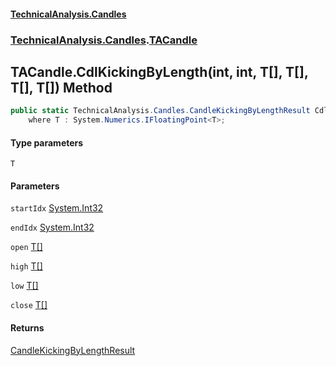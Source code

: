 #### [TechnicalAnalysis.Candles](TechnicalAnalysis.Candles.md 'TechnicalAnalysis.Candles')
### [TechnicalAnalysis.Candles](TechnicalAnalysis.Candles.md#TechnicalAnalysis.Candles 'TechnicalAnalysis.Candles').[TACandle](TACandle.md 'TechnicalAnalysis.Candles.TACandle')

## TACandle.CdlKickingByLength<T>(int, int, T[], T[], T[], T[]) Method

```csharp
public static TechnicalAnalysis.Candles.CandleKickingByLengthResult CdlKickingByLength<T>(int startIdx, int endIdx, T[] open, T[] high, T[] low, T[] close)
    where T : System.Numerics.IFloatingPoint<T>;
```
#### Type parameters

<a name='TechnicalAnalysis.Candles.TACandle.CdlKickingByLength_T_(int,int,T[],T[],T[],T[]).T'></a>

`T`
#### Parameters

<a name='TechnicalAnalysis.Candles.TACandle.CdlKickingByLength_T_(int,int,T[],T[],T[],T[]).startIdx'></a>

`startIdx` [System.Int32](https://docs.microsoft.com/en-us/dotnet/api/System.Int32 'System.Int32')

<a name='TechnicalAnalysis.Candles.TACandle.CdlKickingByLength_T_(int,int,T[],T[],T[],T[]).endIdx'></a>

`endIdx` [System.Int32](https://docs.microsoft.com/en-us/dotnet/api/System.Int32 'System.Int32')

<a name='TechnicalAnalysis.Candles.TACandle.CdlKickingByLength_T_(int,int,T[],T[],T[],T[]).open'></a>

`open` [T](TACandle.CdlKickingByLength_T_(int,int,T[],T[],T[],T[]).md#TechnicalAnalysis.Candles.TACandle.CdlKickingByLength_T_(int,int,T[],T[],T[],T[]).T 'TechnicalAnalysis.Candles.TACandle.CdlKickingByLength<T>(int, int, T[], T[], T[], T[]).T')[[]](https://docs.microsoft.com/en-us/dotnet/api/System.Array 'System.Array')

<a name='TechnicalAnalysis.Candles.TACandle.CdlKickingByLength_T_(int,int,T[],T[],T[],T[]).high'></a>

`high` [T](TACandle.CdlKickingByLength_T_(int,int,T[],T[],T[],T[]).md#TechnicalAnalysis.Candles.TACandle.CdlKickingByLength_T_(int,int,T[],T[],T[],T[]).T 'TechnicalAnalysis.Candles.TACandle.CdlKickingByLength<T>(int, int, T[], T[], T[], T[]).T')[[]](https://docs.microsoft.com/en-us/dotnet/api/System.Array 'System.Array')

<a name='TechnicalAnalysis.Candles.TACandle.CdlKickingByLength_T_(int,int,T[],T[],T[],T[]).low'></a>

`low` [T](TACandle.CdlKickingByLength_T_(int,int,T[],T[],T[],T[]).md#TechnicalAnalysis.Candles.TACandle.CdlKickingByLength_T_(int,int,T[],T[],T[],T[]).T 'TechnicalAnalysis.Candles.TACandle.CdlKickingByLength<T>(int, int, T[], T[], T[], T[]).T')[[]](https://docs.microsoft.com/en-us/dotnet/api/System.Array 'System.Array')

<a name='TechnicalAnalysis.Candles.TACandle.CdlKickingByLength_T_(int,int,T[],T[],T[],T[]).close'></a>

`close` [T](TACandle.CdlKickingByLength_T_(int,int,T[],T[],T[],T[]).md#TechnicalAnalysis.Candles.TACandle.CdlKickingByLength_T_(int,int,T[],T[],T[],T[]).T 'TechnicalAnalysis.Candles.TACandle.CdlKickingByLength<T>(int, int, T[], T[], T[], T[]).T')[[]](https://docs.microsoft.com/en-us/dotnet/api/System.Array 'System.Array')

#### Returns
[CandleKickingByLengthResult](CandleKickingByLengthResult.md 'TechnicalAnalysis.Candles.CandleKickingByLengthResult')